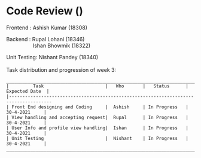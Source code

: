 # Code Review ()
Frontend : Ashish Kumar (18308) 
&nbsp;&nbsp;&nbsp;&nbsp;&nbsp;&nbsp;&nbsp;&nbsp;&nbsp;&nbsp;&nbsp;&nbsp;&nbsp;&nbsp;&nbsp;&nbsp;&nbsp;

Backend  : Rupal Lohani  (18346) <br />
&nbsp;&nbsp;&nbsp;&nbsp;&nbsp;&nbsp;&nbsp;&nbsp;&nbsp;&nbsp;&nbsp;&nbsp;&nbsp;&nbsp;&nbsp;&nbsp;&nbsp; Ishan Bhowmik (18322)<br />

Unit Testing: Nishant Pandey (18340) 
&nbsp;&nbsp;&nbsp;&nbsp;&nbsp;&nbsp;&nbsp;&nbsp;&nbsp;&nbsp;&nbsp;&nbsp;&nbsp;&nbsp;&nbsp;&nbsp;&nbsp;<br />
<br />
Task distribution and progression of week 3:
```
_______________________________________________________________________________________
|         Task                       |   Who       |   Status      |   Expected Date  | 
|--------------------------------------------------------------------------------------
| Front End designing and Coding     |  Ashish     | In Progress   |    30-4-2021     | 
| View handling and accepting request|  Rupal      | In Progress   |    30-4-2021     | 
| User Info and profile view handling|  Ishan      | In Progress   |    30-4-2021     | 
| Unit Testing                       |  Nishant    | In Progress   |    30-4-2021     | 
_______________________________________________________________________________________


```
